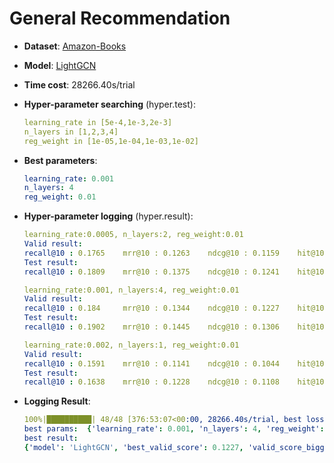 # General Recommendation

- **Dataset**: [Amazon-Books](../../md/amazon-books_general.md)

- **Model**: [LightGCN](https://recbole.io/docs/user_guide/model/general/lightgcn.html)

- **Time cost**: 28266.40s/trial

- **Hyper-parameter searching** (hyper.test):

  ```yaml
  learning_rate in [5e-4,1e-3,2e-3] 
  n_layers in [1,2,3,4] 
  reg_weight in [1e-05,1e-04,1e-03,1e-02]
  ```

- **Best parameters**:

  ```yaml
  learning_rate: 0.001 
  n_layers: 4  
  reg_weight: 0.01
  ```

- **Hyper-parameter logging** (hyper.result):

  ```yaml
  learning_rate:0.0005, n_layers:2, reg_weight:0.01
  Valid result:
  recall@10 : 0.1765    mrr@10 : 0.1263    ndcg@10 : 0.1159    hit@10 : 0.2808    precision@10 : 0.0349
  Test result:
  recall@10 : 0.1809    mrr@10 : 0.1375    ndcg@10 : 0.1241    hit@10 : 0.2853    precision@10 : 0.0366

  learning_rate:0.001, n_layers:4, reg_weight:0.01
  Valid result:
  recall@10 : 0.184     mrr@10 : 0.1344    ndcg@10 : 0.1227    hit@10 : 0.2924    precision@10 : 0.0366
  Test result:
  recall@10 : 0.1902    mrr@10 : 0.1445    ndcg@10 : 0.1306    hit@10 : 0.2979    precision@10 : 0.0386
  
  learning_rate:0.002, n_layers:1, reg_weight:0.01
  Valid result:
  recall@10 : 0.1591    mrr@10 : 0.1141    ndcg@10 : 0.1044    hit@10 : 0.2565    precision@10 : 0.0313
  Test result:
  recall@10 : 0.1638    mrr@10 : 0.1228    ndcg@10 : 0.1108    hit@10 : 0.2626    precision@10 : 0.033
  ```

- **Logging Result**:

  ```yaml
  100%|██████████| 48/48 [376:53:07<00:00, 28266.40s/trial, best loss: -0.1227]
  best params:  {'learning_rate': 0.001, 'n_layers': 4, 'reg_weight': 0.01}
  best result: 
  {'model': 'LightGCN', 'best_valid_score': 0.1227, 'valid_score_bigger': True, 'best_valid_result': OrderedDict([('recall@10', 0.184), ('mrr@10', 0.1344), ('ndcg@10', 0.1227), ('hit@10', 0.2924), ('precision@10', 0.0366)]), 'test_result': OrderedDict([('recall@10', 0.1902), ('mrr@10', 0.1445), ('ndcg@10', 0.1306), ('hit@10', 0.2979), ('precision@10', 0.0386)])}
  ```
